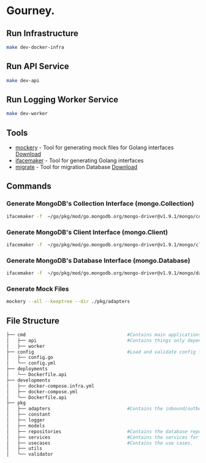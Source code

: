 # Gourney.

## Run Infrastructure

```sh
make dev-docker-infra
```

## Run API Service

```sh
make dev-api
```

## Run Logging Worker Service

```sh
make dev-worker
```

## Tools

- [mockery](https://github.com/vektra/mockery) - Tool for generating mock files for Golang interfaces [Download](https://github.com/vektra/mockery/releases)
- [ifacemaker](https://github.com/vburenin/ifacemaker) - Tool for generating Golang interfaces
- [migrate](https://github.com/golang-migrate/migrate) - Tool for migration Database [Download](https://github.com/golang-migrate/migrate/tree/master/cmd/migrate)

## Commands

### Generate MongoDB's Collection Interface (mongo.Collection)

```sh
ifacemaker -f  ~/go/pkg/mod/go.mongodb.org/mongo-driver@v1.9.1/mongo/collection.go -s Collection -i MongoCollectionProvider -p adapter -o .type.go
```

### Generate MongoDB's Client Interface (mongo.Client)

```sh
ifacemaker -f  ~/go/pkg/mod/go.mongodb.org/mongo-driver@v1.9.1/mongo/client.go -s Client -i MongoClientProvider -p adapter -o type.go
```

### Generate MongoDB's Database Interface (mongo.Database)

```sh
ifacemaker -f  ~/go/pkg/mod/go.mongodb.org/mongo-driver@v1.9.1/mongo/database.go -s Database -i MongoDatabaseProvider -p adapter -o type.go
```

### Generate Mock Files

```sh
mockery --all --keeptree --dir ./pkg/adapters
```

## File Structure

```bash
├── cmd                                     #Contains main applications for this project. e.g. API application, Worker application.
│   ├── api                                 #Contains things only depend on application e.g. API application should have handlers, middleware, routes, etc.
│   ├── worker
├── config                                  #Load and validate config from environment variables to use as a dependency.
│   ├── config.go
│   └── config.yml
├── deployments
│   └── Dockerfile.api
├── developments
│   ├── docker-compose.infra.yml
│   ├── docker-compose.yml
│   └── Dockerfile.api
├── pkg
│   ├── adapters                            #Contains the inbound/outbound adapters e.g. database connection, message queue connection.
│   ├── constant
│   ├── logger
│   ├── models
│   ├── repositories                        #Contains the database repositories.
│   ├── services                            #Contains the services for external communication e.g. sending API requests, sending messages through a message queue.
│   ├── usecases                            #Contains the use cases.
│   ├── utils
│   └── validator
```
